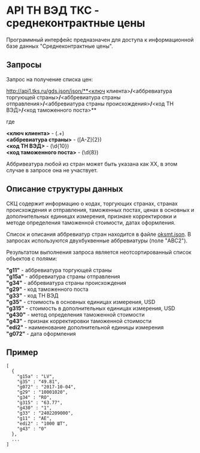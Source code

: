# API ТН ВЭД ТКС - среднеконтрактные цены

Программный интерфейс предназначен для доступа к информационной базе данных "Среднеконтрактные цены".

## Запросы

Запрос на получение списка цен:

http://api1.tks.ru/gds.json/json/**<ключ клиента>**/**<аббревиатура торгующей страны>**/**<аббревиатура страны отправления>**/**<аббревиатура страны происхождения>**/**<код ТН ВЭД>**/**<код таможенного поста>**

где

**<ключ клиента>** - (.+)  
**<аббревиатура страны>** - ([A-Z]{2})  
**<код ТН ВЭД>** - (\d{10})  
**<код таможенного поста>** - (\d{8})  

Аббривеатура любой из стран может быть указана как XX, в этом случае в запросе она не участвует.

## Описание структуры данных

СКЦ содержит информацию о кодах, торгующих странах, странах происхождения и отправления, таможенных постах, ценах в основных и дополнительных единицах измерения, признаке корректировки и методе определения таможенной стоимости, датах оформления.

Список и описания аббревиатур стран находится в файле [oksmt.json](oksmt.json). В запросах используются двухбуквенные аббревиатуры (поле "ABC2").

Результатом выполнения запроса является неотсортированный список объектов с полями:

**"g11"** - аббревиатура торгующей страны  
**"g15a"** - аббревиатура страны отправления  
**"g34"** - аббревиатура страны происхождения  
**"g29"** - код таможенного поста  
**"g33"** - код ТН ВЭД  
**"g35"** - стоимость в основных единицах измерения, USD  
**"g315"** - стоимость в дополнительных единицах измерения, USD  
**"g430"** - метод определения таможенной стоимости  
**"g43"** - признак корректировки таможенной стоимости  
**"edi2"** - наименование дополнительной единицы измерения  
**"g072"** - дата оформления

## Пример

    [
      {
        "g15a" : "LV",
        "g35" : "49.81",
        "g072" : "2017-10-04",
        "g29" : "10001020",
        "g34" : "RO",
        "g315" : "63.77",
        "g430" : "1",
        "g33" : "2402209000",
        "g11" : "AE",
        "edi2" : "1000 ШТ",
        "g43" : "0"
      },
      ...
    ]
